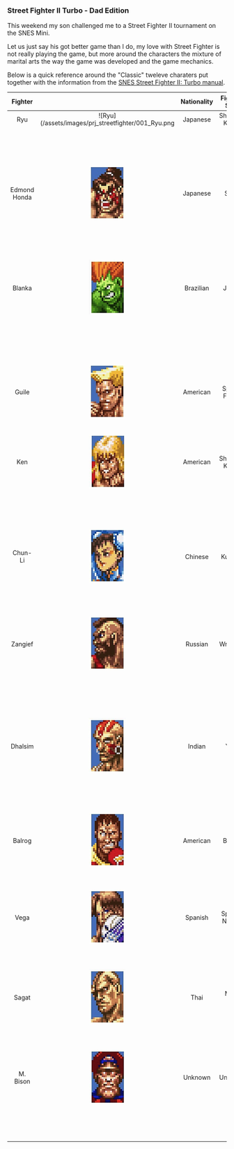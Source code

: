 ### Street Fighter II Turbo - Dad Edition

This weekend my son challenged me to a Street Fighter II tournament on the SNES Mini. 

Let us just say his got better game than I do, my love with Street Fighter is not really playing the game, but more around the characters the mixture of marital arts the way the game was developed and the game mechanics. 

Below is a quick reference around the "Classic" tweleve charaters put together with the information from the [SNES Street Fighter II: Turbo manual](https://www.nintendo.co.jp/clvs/manuals/en_us/index.html).


|    Fighter   |                                                              | Nationality |  Fighting Style  |        Special Moves       |
|:------------:|:------------------------------------------------------------:|:-----------:|:----------------:|:--------------------------:|
|      Ryu     |      ![Ryu](/assets/images/prj_streetfighter/001_Ryu.png     |   Japanese  |  Shotokan Karate |          Fireball          |
|              |                                                              |             |                  |        Dragon Punch        |
|              |                                                              |             |                  |       Hurricane Kick       |
|              |                                                              |             |                  |                            |
| Edmond Honda |   ![Honda](/assets/images/prj_streetfighter/002_Honda.png)   |   Japanese  |       Sumo       |      Hundred Hand Slap     |
|              |                                                              |             |                  |       Sumo Head Butt       |
|              |                                                              |             |                  |         Sumo Smash         |
|              |                                                              |             |                  |                            |
|    Blanka    |  ![Blanka](/assets/images/prj_streetfighter/003_Blanka.png)  |  Brazilian  |      Jungle      |         Electricity        |
|              |                                                              |             |                  |       Rolling Attack       |
|              |                                                              |             |                  |   Vertical Rolling Attack  |
|              |                                                              |             |                  |                            |
|              |                                                              |             |                  |                            |
|     Guile    |   ![Guile](/assets/images/prj_streetfighter/004_Guile.png)   |   American  |  Special Forces  |         Sonic Boom         |
|              |                                                              |             |                  |         Flash Kick         |
|              |                                                              |             |                  |                            |
|      Ken     |     ![Ken](/assets/images/prj_streetfighter/005_Ken.png)     |   American  |  Shotokan Karate |          Fireball          |
|              |                                                              |             |                  |        Dragon Punch        |
|              |                                                              |             |                  |       Hurricane Kick       |
|              |                                                              |             |                  |                            |
|    Chun-Li   | ![Chun Li](/assets/images/prj_streetfighter/006_Chun_Li.png) |   Chinese   |      Kung Fu     |       Lightning Kick       |
|              |                                                              |             |                  |       Whirlwind Kick       |
|              |                                                              |             |                  |          Fireball          |
|              |                                                              |             |                  |                            |
|    Zangief   | ![Zangief](/assets/images/prj_streetfighter/007_Zangief.png) |   Russian   |     Wrestling    |    Spinning Clothesline    |
|              |                                                              |             |                  | Turbo Spinning Clothesline |
|              |                                                              |             |                  |    Spinning Pile Driver    |
|              |                                                              |             |                  |                            |
|    Dhalsim   | ![Dhalsim](/assets/images/prj_streetfighter/008_Dhalsim.png) |    Indian   |       Yoga       |          Yoga Fire         |
|              |                                                              |             |                  |         Yoga Flame         |
|              |                                                              |             |                  |        Yoga Teleport       |
|              |                                                              |             |                  |                            |
|    Balrog    |  ![Balrog](/assets/images/prj_streetfighter/009_Balrog.png)  |   American  |      Boxing      |         Turn Punch         |
|              |                                                              |             |                  |         Dash Punch         |
|              |                                                              |             |                  |                            |
|     Vega     |    ![Vega](/assets/images/prj_streetfighter/010_Vega.png)    |   Spanish   | Spanish Ninjitsu |          Claw Dive         |
|              |                                                              |             |                  |          Wall Leap         |
|              |                                                              |             |                  |          Claw Roll         |
|              |                                                              |             |                  |                            |
|     Sagat    |   ![Sagat](/assets/images/prj_streetfighter/011_Sagat.png)   |     Thai    |     Muay Thai    |       Tiger Uppercut       |
|              |                                                              |             |                  |         Tiger Knee         |
|              |                                                              |             |                  |         Tiger Shot         |
|              |                                                              |             |                  |                            |
|   M. Bison   |   ![Bison](/assets/images/prj_streetfighter/012_Bison.png)   |   Unknown   |      Unknown     |       Psycho Crusher       |
|              |                                                              |             |                  |        Scissor Kick        |
|              |                                                              |             |                  |         Head Stomp         |
